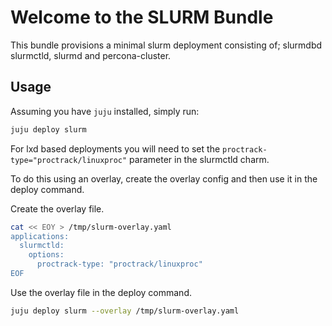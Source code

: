 # Welcome to the SLURM Bundle
This bundle provisions a minimal slurm deployment consisting of; slurmdbd
slurmctld, slurmd and percona-cluster.

## Usage
Assuming you have `juju` installed, simply run:
```bash
juju deploy slurm
```

For lxd based deployments you will need to set the `proctrack-type="proctrack/linuxproc"`
parameter in the slurmctld charm.

To do this using an overlay, create the overlay config and then use it in the deploy command.

Create the overlay file.
```bash
cat << EOY > /tmp/slurm-overlay.yaml
applications:
  slurmctld:
    options:
      proctrack-type: "proctrack/linuxproc"
EOF
```

Use the overlay file in the deploy command.
```bash
juju deploy slurm --overlay /tmp/slurm-overlay.yaml
```
